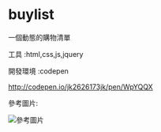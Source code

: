 # buylist

一個動態的購物清單

工具  :html,css,js,jquery

開發環境  :codepen

http://codepen.io/jk2626173jk/pen/WpYQQX

參考圖片:

![參考圖片](https://github.com/jk2626173jk/buylist/blob/master/buylist.PNG)
